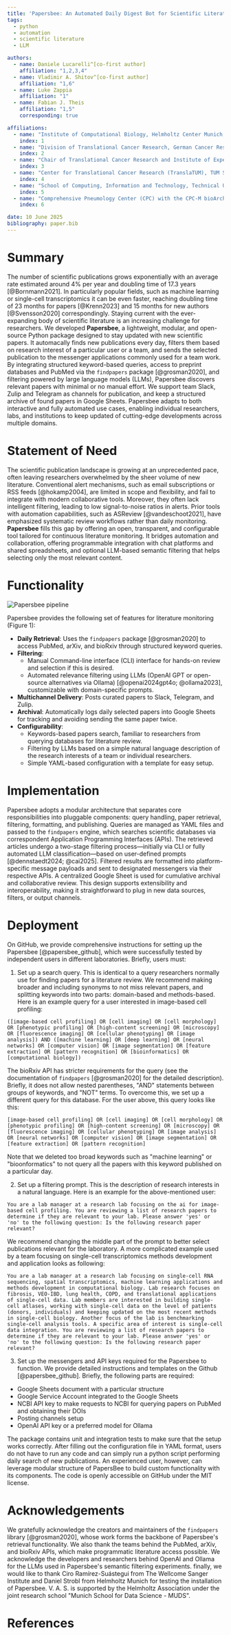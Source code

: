 ```yaml
---
title: 'Papersbee: An Automated Daily Digest Bot for Scientific Literature Monitoring'
tags:
  - python
  - automation
  - scientific literature
  - LLM

authors:
  - name: Daniele Lucarelli^[co-first author]
    affiliation: "1,2,3,4"
  - name: Vladimir A. Shitov^[co-first author]
    affiliation: "1,6"
  - name: Luke Zappia
    affiliation: "1"
  - name: Fabian J. Theis
    affiliation: "1,5"
    corresponding: true

affiliations:
  - name: "Institute of Computational Biology, Helmholtz Center Munich, Germany."
    index: 1
  - name: "Division of Translational Cancer Research, German Cancer Research Center (DKFZ) and German Cancer Consortium (DKTK), Im Neuenheimer Feld 280, 69120 Heidelberg, Germany"
    index: 2
  - name: "Chair of Translational Cancer Research and Institute of Experimental Cancer Therapy, Klinikum rechts der Isar, TUM School of Medicine and Health, Technical University of Munich, Germany"
    index: 3
  - name: "Center for Translational Cancer Research (TranslaTUM), TUM School of Medicine and Health, Technical University of Munich, Germany"
    index: 4
  - name: "School of Computing, Information and Technology, Technical University of Munich, Munich, Germany."
    index: 5
  - name: "Comprehensive Pneumology Center (CPC) with the CPC-M bioArchive and Institute of Lung Health and Immunity (LHI), Helmholtz Munich; Member of the German Center for Lung Research (DZL), Munich, Germany"
    index: 6

date: 10 June 2025
bibliography: paper.bib
---
```


# Summary

The number of scientific publications grows exponentially with an average rate estimated around 4% per year and doubling time of 17.3 years [@Bornmann2021]. In particularly popular fields, such as machine learning or single-cell transcriptomics it can be even faster, reaching doubling time of 23 months for papers [@Krenn2023] and 15 months for new authors [@Svensson2020] correspondingly. Staying current with the ever-expanding body of scientific literature is an increasing challenge for researchers. We developed **Papersbee**, a lightweight, modular, and open-source Python package designed to stay updated with new scientific papers. It automacally finds new publications every day, filters them based on research interest of a particular user or a team, and sends the selected publication to the messenger applications commonly used for a team work. By integrating structured keyword-based queries, access to preprint databases and PubMed via the `findpapers` package [@grosman2020], and filtering powered by large language models (LLMs), Papersbee discovers relevant papers with minimal or no manual effort. We support team Slack, Zulip and Telegram as channels for publication, and keep a structured archive of found papers in Google Sheets. Papersbee adapts to both interactive and fully automated use cases, enabling individual researchers, labs, and institutions to keep updated of cutting-edge developments across multiple domains.

# Statement of Need

The scientific publication landscape is growing at an unprecedented pace, often leaving researchers overwhelmed by the sheer volume of new literature. Conventional alert mechanisms, such as email subscriptions or RSS feeds [@hokamp2004], are limited in scope and flexibility, and fail to integrate with modern collaborative tools. Moreover, they often lack intelligent filtering, leading to low signal-to-noise ratios in alerts. Prior tools with automation capabilities, such as ASReview [@vandeschoot2021], have emphasized systematic review workflows rather than daily monitoring. **Papersbee** fills this gap by offering an open, transparent, and configurable tool tailored for continuous literature monitoring. It bridges automation and collaboration, offering programmable integration with chat platforms and shared spreadsheets, and optional LLM-based semantic filtering that helps selecting only the most relevant content.

# Functionality

![Papersbee pipeline](../images/papersbee_pipeline.png)

Papersbee provides the following set of features for literature monitoring (Figure 1):
* **Daily Retrieval**: Uses the `findpapers` package [@grosman2020] to access PubMed, arXiv, and bioRxiv through structured keyword queries.
* **Filtering**:
  * Manual Command-line interface (CLI) interface for hands-on review and selection if this is desired.
  * Automated relevance filtering using LLMs (OpenAI GPT or open-source alternatives via Ollama) [@openai2024gpt4o; @ollama2023], customizable with domain-specific prompts.
* **Multichannel Delivery**: Posts curated papers to Slack, Telegram, and Zulip.
* **Archival**: Automatically logs daily selected papers into Google Sheets for tracking and avoiding sending the same paper twice.
* **Configurability**:
  * Keywords-based papers search, familiar to researchers from querying databases for literature review.
  * Filtering by LLMs based on a simple natural language description of the research interests of a team or individual researchers.
  * Simple YAML-based configuration with a template for easy setup.

# Implementation

Papersbee adopts a modular architecture that separates core responsibilities into pluggable components: query handling, paper retrieval, filtering, formatting, and publishing. Queries are managed as YAML files and passed to the `findpapers` engine, which searches scientific databases via correspondent Application Programming Interfaces (APIs). The retrieved articles undergo a two-stage filtering process—initially via CLI or fully automated LLM classification—based on user-defined prompts [@dennstaedt2024; @cai2025]. Filtered results are formatted into platform-specific message payloads and sent to designated messengers via their respective APIs. A centralized Google Sheet is used for cumulative archival and collaborative review. This design supports extensibility and interoperability, making it straightforward to plug in new data sources, filters, or output channels.

# Deployment 

On GitHub, we provide comprehensive instructions for setting up the Papersbee [@papersbee_github], which were successfully tested by independent users in different laboratories. Briefly, users must:
1. Set up a search query. This is identical to a query researchers normally use for finding papers for a literature review. We recommend making broader and including synonyms to not miss relevant papers, and splitting keywords into two parts: domain-based and methods-based. Here is an example query for a user interested in image-based cell profiling:

`([image-based cell profiling] OR [cell imaging] OR [cell morphology] OR [phenotypic profiling] OR [high-content screening] OR [microscopy] OR [fluorescence imaging] OR [cellular phenotyping] OR [image analysis]) AND ([machine learning] OR [deep learning] OR [neural networks] OR [computer vision] OR [image segmentation] OR [feature extraction] OR [pattern recognition] OR [bioinformatics] OR [computational biology])`

The bioRxiv API has stricter requirements for the query (see the documentation of `findpapers` [@grosman2020] for the detailed description). Briefly, it does not allow nested parentheses, "AND" statements between groups of keywords, and "NOT" terms. To overcome this, we set up a different query for this database. For the user above, this query looks like this:

`[image-based cell profiling] OR [cell imaging] OR [cell morphology] OR [phenotypic profiling] OR [high-content screening] OR [microscopy] OR [fluorescence imaging] OR [cellular phenotyping] OR [image analysis] OR [neural networks] OR [computer vision] OR [image segmentation] OR [feature extraction] OR [pattern recognition]`

Note that we deleted too broad keywords such as "machine learning" or "bioonformatics" to not query all the papers with this keyword published on a particular day.

2. Set up a filtering prompt. This is the description of research interests in a natural language. Here is an example for the above-mentioned user:

`You are a lab manager at a research lab focusing on the ai for image-based cell profiling. You are reviewing a list of research papers to determine if they are relevant to your lab. Please answer 'yes' or 'no' to the following question: Is the following research paper relevant?`

We recommend changing the middle part of the prompt to better select publications relevant for the laboratory. A more complicated example used by a team focusing on single-cell transcriptomics methods development and application looks as following:

`You are a lab manager at a research lab focusing on single-cell RNA sequencing, spatial transcriptomics, machine learning applications and methods development in computational biology. Lab research focuses on fibrosis, VEO-IBD, lung health, COPD, and translational applications of single-cell data. Lab members are interested in building single-cell atlases, working with single-cell data on the level of patients (donors, individuals) and keeping updated on the most recent methods in single-cell biology. Another focus of the lab is benchmarking single-cell analysis tools. A specific area of interest is single-cell data integration. You are reviewing a list of research papers to determine if they are relevant to your lab. Please answer 'yes' or 'no' to the following question: Is the following research paper relevant?`

3. Set up the messengers and API keys required for the Papersbee to function. We provide detailed instructions and templates on the Github [@papersbee_github]. Briefly, the following parts are required:
* Google Sheets document with a particular structure
* Google Service Account integrated to the Google Sheets
* NCBI API key to make requests to NCBI for querying papers on PubMed and obtaining their DOIs
* Posting channels setup
* OpenAI API key or a preferred model for Ollama 

The package contains unit and integration tests to make sure that the setup works correctly. After filling out the configuration file in YAML format, users do not have to run any code and can simply run a python script performing daily search of new publications. An experienced user, however, can leverage modular structure of PapersBee to build custom functionality with its components. The code is openly accessible on GitHub under the MIT license.

# Acknowledgements

We gratefully acknowledge the creators and maintainers of the `findpapers` library [@grosman2020], whose work forms the backbone of Papersbee's retrieval functionality. We also thank the teams behind the PubMed, arXiv, and bioRxiv APIs, which make programmatic literature access possible. We acknowledge the developers and researchers behind OpenAI and Ollama for the LLMs used in Papersbee's semantic filtering experiments. finally, we would like to thank Ciro Ramírez-Suástegui from The Wellcome Sanger Institute and Daniel Strobl from Helmholtz Munich for testing the installation of Papersbee. V. A. S. is supported by the Helmholtz Association under the joint research school "Munich School for Data Science - MUDS".

# References
